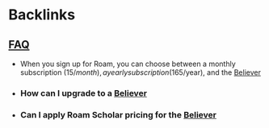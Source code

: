 
# Backlinks
## [FAQ](<FAQ.md>)
- When you sign up for Roam, you can choose between a monthly subscription ($15/month), a yearly subscription ($165/year), and the [Believer](<Believer.md>)

- ### **How can I upgrade to a** [Believer](<Believer.md>)

- ### **Can I apply Roam Scholar pricing for the** [Believer](<Believer.md>)

